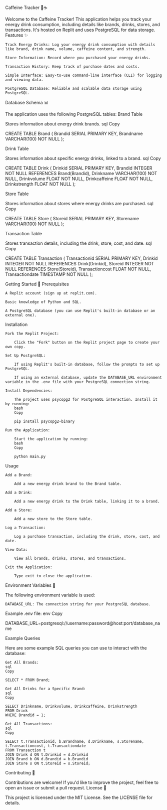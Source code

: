 Caffeine Tracker 🥤☕

Welcome to the Caffeine Tracker! This application helps you track your energy drink consumption, including details like brands, drinks, stores, and transactions. It's hosted on Replit and uses PostgreSQL for data storage.
Features ✨

    Track Energy Drinks: Log your energy drink consumption with details like brand, drink name, volume, caffeine content, and strength.

    Store Information: Record where you purchased your energy drinks.

    Transaction History: Keep track of purchase dates and costs.

    Simple Interface: Easy-to-use command-line interface (CLI) for logging and viewing data.

    PostgreSQL Database: Reliable and scalable data storage using PostgreSQL.

Database Schema 📊

The application uses the following PostgreSQL tables:
Brand Table

Stores information about energy drink brands.
sql
Copy

CREATE TABLE Brand (
    Brandid SERIAL PRIMARY KEY,
    Brandname VARCHAR(100) NOT NULL
);

Drink Table

Stores information about specific energy drinks, linked to a brand.
sql
Copy

CREATE TABLE Drink (
    Drinkid SERIAL PRIMARY KEY,
    Brandid INTEGER NOT NULL REFERENCES Brand(Brandid),
    Drinkname VARCHAR(100) NOT NULL,
    Drinkvolume FLOAT NOT NULL,
    Drinkcaffeine FLOAT NOT NULL,
    Drinkstrength FLOAT NOT NULL
);

Store Table

Stores information about stores where energy drinks are purchased.
sql
Copy

CREATE TABLE Store (
    Storeid SERIAL PRIMARY KEY,
    Storename VARCHAR(100) NOT NULL
);

Transaction Table

Stores transaction details, including the drink, store, cost, and date.
sql
Copy

CREATE TABLE Transaction (
    Transactionid SERIAL PRIMARY KEY,
    Drinkid INTEGER NOT NULL REFERENCES Drink(Drinkid),
    Storeid INTEGER NOT NULL REFERENCES Store(Storeid),
    Transactioncost FLOAT NOT NULL,
    Transactiondate TIMESTAMP NOT NULL
);

Getting Started 🚀
Prerequisites

    A Replit account (sign up at replit.com).

    Basic knowledge of Python and SQL.

    A PostgreSQL database (you can use Replit's built-in database or an external one).

Installation

    Fork the Replit Project:

        Click the "Fork" button on the Replit project page to create your own copy.

    Set Up PostgreSQL:

        If using Replit's built-in database, follow the prompts to set up PostgreSQL.

        If using an external database, update the DATABASE_URL environment variable in the .env file with your PostgreSQL connection string.

    Install Dependencies:

        The project uses psycopg2 for PostgreSQL interaction. Install it by running:
        bash
        Copy

        pip install psycopg2-binary

    Run the Application:

        Start the application by running:
        bash
        Copy

        python main.py

Usage

    Add a Brand:

        Add a new energy drink brand to the Brand table.

    Add a Drink:

        Add a new energy drink to the Drink table, linking it to a brand.

    Add a Store:

        Add a new store to the Store table.

    Log a Transaction:

        Log a purchase transaction, including the drink, store, cost, and date.

    View Data:

        View all brands, drinks, stores, and transactions.

    Exit the Application:

        Type exit to close the application.

Environment Variables 🔧

The following environment variable is used:

    DATABASE_URL: The connection string for your PostgreSQL database.

Example .env file:
env
Copy

DATABASE_URL=postgresql://username:password@host:port/database_name

Example Queries

Here are some example SQL queries you can use to interact with the database:

    Get All Brands:
    sql
    Copy

    SELECT * FROM Brand;

    Get All Drinks for a Specific Brand:
    sql
    Copy

    SELECT Drinkname, Drinkvolume, Drinkcaffeine, Drinkstrength
    FROM Drink
    WHERE Brandid = 1;

    Get All Transactions:
    sql
    Copy

    SELECT t.Transactionid, b.Brandname, d.Drinkname, s.Storename, t.Transactioncost, t.Transactiondate
    FROM Transaction t
    JOIN Drink d ON t.Drinkid = d.Drinkid
    JOIN Brand b ON d.Brandid = b.Brandid
    JOIN Store s ON t.Storeid = s.Storeid;

Contributing 🤝

Contributions are welcome! If you'd like to improve the project, feel free to open an issue or submit a pull request.
License 📄

This project is licensed under the MIT License. See the LICENSE file for details.
